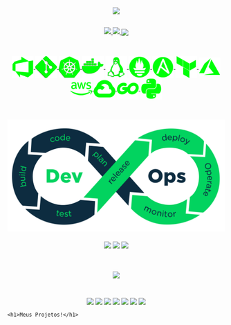 <h1 align="center">
<img src="https://readme-typing-svg.herokuapp.com?font=Poppins&weight=500&size=27&duration=3000&pause=1000&color=11B300&center=true&vCenter=true&random=false&width=435&lines=Ol%C3%A1%2C+eu+sou+o+Ygor!;Bem+vindo(a)+ao+meu+GitHub!" />
</h1>

###

<div align="center">
  <a href="https://github.com/ynocce">
  <img height="180em" src="https://github-readme-stats.vercel.app/api?username=ynocce&show_icons=true&theme=blue-green&include_all_commits=true&count_private=true&border_color=007a00&title_color=007a00&text_color=ffffff&icon_color=007a00&locale=pt-br&rank_icon=github&show=prs_merged,prs_merged_percentage&hide=issues,contribs"/>
<img height="180em" src="https://github-readme-stats.vercel.app/api/top-langs/?username=ynocce&layout=compact&langs_count=16&theme=blue-green&border_color=007a00&text_color=ffffff&title_color=007a00&locale=pt-br"/>
  <img width=55% align="center"  src="https://github-readme-streak-stats.herokuapp.com?user=ynocce&theme=github-dark&date_format=j%20M%5B%20Y%5D&mode=weekly&border=007a00&ring=007a00&locale=pt_BR"/>
</div>

##

<div align="center" style="display: inline_block"><br>
    <img align="center" alt="AzDevOps" width="50" src=imagens_tecnologias/AzDevOps.png>
    <img align="center" alt="git" width="50" src=imagens_tecnologias/Git.png>
    <img align="center" alt="kubernets" width="50" src=imagens_tecnologias/kubernetes.png>
    <img align="center" alt="docker" width="50" src=imagens_tecnologias/docker1.png>
    <img align="center" alt="linux" width="50" src=imagens_tecnologias/linux.png>
    <img align="center" alt="prometheus" width="50" src=imagens_tecnologias/prometheus.png>
    <img align="center" alt="ansible" width="50" src=imagens_tecnologias/ansible.png>
    <img align="center" alt="terraform" width="50" src=imagens_tecnologias/terraform.png>
    <img align="center" alt="azure" width="50" src=imagens_tecnologias/azure.png>
    <img align="center" alt="aws" width="50" src=imagens_tecnologias/aws1.png>
    <img align="center" alt="gcp" width="50" src=imagens_tecnologias/GCP.png>
    <img align="center" alt="golang" width="50" src=imagens_tecnologias/golang.png>
    <img align="center" alt="python" width="50" src=imagens_tecnologias/python.png>
</div>

##

<div align="center" style="display: inline_block"><br>
    <img align="center" alt="AzDevOps" width="650" src=imagens_tecnologias/devops-process.png>
</div>

###

<div align="center" style="display: inline_block">
  <a href = "mailto:ygorleonardo59@gmail.com"><img src="https://img.shields.io/badge/Gmail-D14836?style=for-the-badge&logo=gmail&logoColor=white" target="_blank"></a>
  <a href="https://www.linkedin.com/in/ygornocce/" target="_blank"><img src="https://img.shields.io/badge/-LinkedIn-%230077B5?style=for-the-badge&logo=linkedin&logoColor=white" target="_blank"></a>  
  <a href = "mailto:ygorleonardo59@outlook.com"><img width= "150" src="https://img.shields.io/badge/Microsoft_Outlook-0078D4?" target="_blank"></a>
</div>

<h1 align="center">
<img src="https://readme-typing-svg.herokuapp.com?font=Poppins&weight=500&size=32&duration=3000&pause=4000&color=11B300&center=true&vCenter=true&random=false&width=435&lines=Meus+Projetos!" />
</h1>


<div align="center" style="display: inline_block"><br>
    <a href = "https://github.com/ynocce/portfolio-CI-CD"><img align="center" src="https://github-readme-stats.vercel.app/api/pin/?username=ynocce&repo=portfolio-CI-CD&theme=vue-dark&description_lines_count=1"/></a>
    <a href = "https://github.com/ynocce/Az-DevOps-Projeto-1"><img align="center" src="https://github-readme-stats.vercel.app/api/pin/?username=ynocce&repo=Az-DevOps-Projeto-1&theme=vue-dark&description_lines_count=1"/></a>
    <img align="center" src="https://github-readme-stats.vercel.app/api/pin/?username=ynocce&repo=Az-DevOps-Projeto-1&theme=vue-dark"/>
    <img align="center" src="https://github-readme-stats.vercel.app/api/pin/?username=ynocce&repo=Az-DevOps-Projeto-1&theme=vue-dark"/>
    <img align="center" src="https://github-readme-stats.vercel.app/api/pin/?username=ynocce&repo=Az-DevOps-Projeto-1&theme=vue-dark"/>
    <img align="center" src="https://github-readme-stats.vercel.app/api/pin/?username=ynocce&repo=Az-DevOps-Projeto-1&theme=vue-dark"/>
    <img align="center" src="https://github-readme-stats.vercel.app/api/pin/?username=ynocce&repo=Az-DevOps-Projeto-1&theme=vue-dark"/>
  
</div>

    <h1>Meus Projetos!</h1>
#
